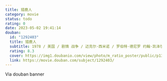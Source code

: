 ```yaml
---
title: 猎鹿人
category: movie
status: todo
rating: 0
date: 2023-05-02 19:41:14
douban:
  id: "1292403"
  title: 猎鹿人
  subtitle: 1978 / 美国 / 剧情 战争 / 迈克尔·西米诺 / 罗伯特·德尼罗 约翰·凯泽尔
  rating: 8.3
  cover: https://img1.doubanio.com/view/photo/m_ratio_poster/public/p1322206300.jpg
  link: https://movie.douban.com/subject/1292403/
---
```


Via douban banner 